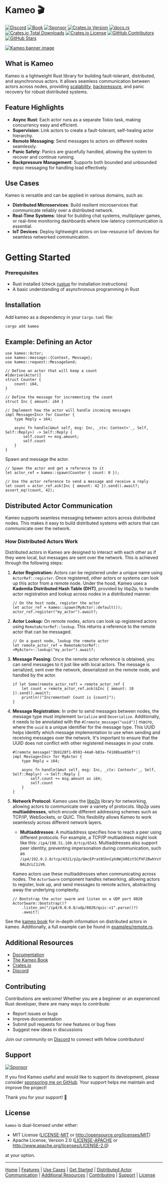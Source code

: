 # Kameo 🎬

[![Discord](https://img.shields.io/badge/Discord-5868e4?logo=discord&logoColor=white)](https://discord.gg/GMX4DV9fbk)
[![Book](https://img.shields.io/badge/Book-0B0d0e?logo=mdbook)](https://docs.page/tqwewe/kameo)
[![Sponsor](https://img.shields.io/badge/sponsor-ffffff?logo=githubsponsors)](https://github.com/sponsor/tqwewe)
[![Crates.io Version](https://img.shields.io/crates/v/kameo)](https://crates.io/crates/kameo)
[![docs.rs](https://img.shields.io/docsrs/kameo)](https://docs.rs/kameo)
[![Crates.io Total Downloads](https://img.shields.io/crates/d/kameo)](https://crates.io/crates/kameo)
[![Crates.io License](https://img.shields.io/crates/l/kameo)](https://crates.io/crates/kameo)
[![GitHub Contributors](https://img.shields.io/github/contributors-anon/tqwewe/kameo)](https://github.com/tqwewe/kameo/graphs/contributors)
[![GitHub Stars](https://img.shields.io/github/stars/tqwewe/kameo)](https://github.com/tqwewe/kameo/stargazers)

[![Kameo banner image](https://github.com/tqwewe/kameo/blob/main/docs/banner.png?raw=true)](https://github.com/tqwewe/kameo)

## What is Kameo

Kameo is a lightweight Rust library for building fault-tolerant, distributed, and asynchronous actors. It allows seamless communication between actors across nodes, providing [scalability](#use-cases), [backpressure](#feature-highlights), and panic recovery for robust distributed systems.

## Feature Highlights

- **Async Rust**: Each actor runs as a separate Tokio task, making concurrency easy and efficient.
- **Supervision**: Link actors to create a fault-tolerant, self-healing actor hierarchy.
- **Remote Messaging**: Send messages to actors on different nodes seamlessly.
- **Panic Safety**: Panics are gracefully handled, allowing the system to recover and continue running.
- **Backpressure Management**: Supports both bounded and unbounded mpsc messaging for handling load effectively.

## Use Cases

Kameo is versatile and can be applied in various domains, such as:

- **Distributed Microservices**: Build resilient microservices that communicate reliably over a distributed network.
- **Real-Time Systems**: Ideal for building chat systems, multiplayer games, or real-time monitoring dashboards where low-latency communication is essential.
- **IoT Devices**: Deploy lightweight actors on low-resource IoT devices for seamless networked communication.

# Getting Started

### Prerequisites

- Rust installed (check [rustup](https://rustup.rs) for installation instructions)
- A basic understanding of asynchronous programming in Rust

## Installation

Add kameo as a dependency in your `Cargo.toml` file:

```bash
cargo add kameo
```

## Example: Defining an Actor

```rust,ignore
use kameo::Actor;
use kameo::message::{Context, Message};
use kameo::request::MessageSend;

// Define an actor that will keep a count
#[derive(Actor)]
struct Counter {
    count: i64,
}

// Define the message for incrementing the count
struct Inc { amount: i64 }

// Implement how the actor will handle incoming messages
impl Message<Inc> for Counter {
    type Reply = i64;

    async fn handle(&mut self, msg: Inc, _ctx: Context<'_, Self, Self::Reply>) -> Self::Reply {
        self.count += msg.amount;
        self.count
    }
}
```

Spawn and message the actor.

```rust,ignore
// Spawn the actor and get a reference to it
let actor_ref = kameo::spawn(Counter { count: 0 });

// Use the actor reference to send a message and receive a reply
let count = actor_ref.ask(Inc { amount: 42 }).send().await?;
assert_eq!(count, 42);
```

## Distributed Actor Communication

Kameo supports seamless messaging between actors across distributed nodes. This makes it easy to build distributed systems with actors that can communicate over the network.

### How Distributed Actors Work

Distributed actors in Kameo are designed to interact with each other as if they were local, but messages are sent over the network. This is achieved through the following steps:

1. **Actor Registration:** Actors can be registered under a unique name using `ActorRef::register`. Once registered, other actors or systems can look up this actor from a remote node. Under the hood, Kameo uses a **Kademlia Distributed Hash Table (DHT)**, provided by libp2p, to handle actor registration and lookup across nodes in a distributed manner.

   ```rust,ignore
   // On the host node, register the actor
   let actor_ref = kameo::spawn(MyActor::default());
   actor_ref.register("my_actor").await?;
   ```

2. **Actor Lookup:** On remote nodes, actors can look up registered actors using `RemoteActorRef::lookup`. This returns a reference to the remote actor that can be messaged.

   ```rust,ignore
   // On a guest node, lookup the remote actor
   let remote_actor_ref = RemoteActorRef::<MyActor>::lookup("my_actor").await?;
   ```

3. **Message Passing:** Once the remote actor reference is obtained, you can send messages to it just like with local actors. The message is serialized, sent over the network, deserialized on the remote node, and handled by the actor.

   ```rust,ignore
   if let Some(remote_actor_ref) = remote_actor_ref {
       let count = remote_actor_ref.ask(&Inc { amount: 10 }).send().await?;
       println!("Incremented! Count is {count}");
   }
   ```

4. **Message Registration:** In order to send messages between nodes, the message type must implement `Serialize` and `Deserialize`. Additionally, it needs to be annotated with the `#[remote_message("uuid")]` macro, where the `uuid` is a unique identifier for the message type. This UUID helps identify which message implementation to use when sending and receiving messages over the network. It's important to ensure that the UUID does not conflict with other registered messages in your crate.

   ```rust,ignore
   #[remote_message("3b9128f1-0593-44a0-b83a-f4188baa05bf")]
   impl Message<Inc> for MyActor {
       type Reply = i64;

       async fn handle(&mut self, msg: Inc, _ctx: Context<'_, Self, Self::Reply>) -> Self::Reply {
           self.count += msg.amount as i64;
           self.count
       }
   }
   ```

5. **Network Protocol:** Kameo uses the [libp2p](https://libp2p.io) library for networking, allowing actors to communicate over a variety of protocols. libp2p uses **multiaddresses**, which encode different addressing schemes such as TCP/IP, WebSockets, or QUIC. This flexibility allows Kameo to work seamlessly across different network layers.

    - **Multiaddresses**: A multiaddress specifies how to reach a peer using different protocols. For example, a TCP/IP multiaddress might look like this: `/ip4/198.51.100.0/tcp/6543`.
      Multiaddresses also support peer identity, preventing impersonation during communication, such as `/ip4/192.0.2.0/tcp/4321/p2p/QmcEPrat8ShnCph8WjkREzt5CPXF2RwhYxYBALDcLC1iV6`.

    Kameo actors use these multiaddresses when communicating across nodes. The `ActorSwarm` component handles networking, allowing actors to register, look up, and send messages to remote actors, abstracting away the underlying complexity.

    ```rust,ignore
    // Bootstrap the actor swarm and listen on a UDP port 8020
    ActorSwarm::bootstrap()?
        .listen_on("/ip4/0.0.0.0/udp/8020/quic-v1".parse()?)
        .await?;
    ```

See the [kameo book](https://docs.page/tqwewe/kameo/distributed-actors) for in-depth information on distributed actors in kameo.
Additionally, a full example can be found in [examples/remote.rs](examples/remote.rs).

## Additional Resources

- [Documentation](https://docs.rs/kameo)
- [The Kameo Book](https://docs.page/tqwewe/kameo)
- [Crates.io](https://crates.io/crates/kameo)
- [Discord](https://discord.gg/GMX4DV9fbk)

## Contributing

Contributions are welcome! Whether you are a beginner or an experienced Rust developer, there are many ways to contribute:

- Report issues or bugs
- Improve documentation
- Submit pull requests for new features or bug fixes
- Suggest new ideas in discussions

Join our community on [Discord](https://discord.gg/GMX4DV9fbk) to connect with fellow contributors!

## Support

[![Sponsor](https://img.shields.io/badge/sponsor-ffffff?logo=githubsponsors)](https://github.com/sponsor/tqwewe)

If you find Kameo useful and would like to support its development, please consider [sponsoring me on GitHub](https://github.com/sponsors/tqwewe). Your support helps me maintain and improve the project!

Thank you for your support! 💖

## License

`kameo` is dual-licensed under either:

- MIT License ([LICENSE-MIT](LICENSE-MIT) or <http://opensource.org/licenses/MIT>)
- Apache License, Version 2.0 ([LICENSE-APACHE](LICENSE-APACHE) or <http://www.apache.org/licenses/LICENSE-2.0>)

at your option.

---

[Home](#kameo-) | [Features](#feature-highlights) | [Use Cases](#use-cases) | [Get Started](#getting-started) | [Distributed Actor Communication](#distributed-actor-communication) | [Additional Resources](#additional-resources) | [Contributing](#contributing) | [Support](#support) | [License](#license)
